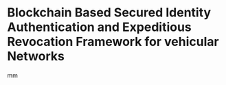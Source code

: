 # Blockchain Based Secured Identity Authentication and Expeditious Revocation Framework for vehicular Networks
mm
